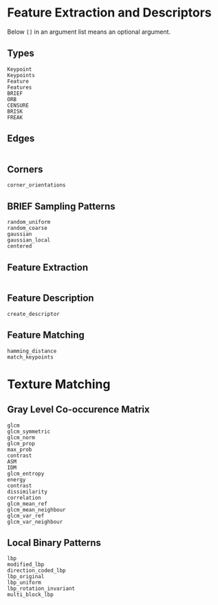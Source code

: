 # Feature Extraction and Descriptors

Below `[]` in an argument list means an optional argument.

## Types

```@docs
Keypoint
Keypoints
Feature
Features
BRIEF
ORB
CENSURE
BRISK
FREAK
```

## Edges

```@docs

```

## Corners

```@docs
corner_orientations
```

## BRIEF Sampling Patterns

```@docs
random_uniform
random_coarse
gaussian
gaussian_local
centered
```

## Feature Extraction

```@docs
```

## Feature Description

```@docs
create_descriptor
```

## Feature Matching

```@docs
hamming_distance
match_keypoints
```

# Texture Matching

## Gray Level Co-occurence Matrix

```@docs
glcm
glcm_symmetric
glcm_norm
glcm_prop
max_prob
contrast
ASM
IDM
glcm_entropy
energy
contrast
dissimilarity
correlation
glcm_mean_ref
glcm_mean_neighbour
glcm_var_ref
glcm_var_neighbour
```

## Local Binary Patterns

```@docs
lbp
modified_lbp
direction_coded_lbp
lbp_original
lbp_uniform
lbp_rotation_invariant
multi_block_lbp
```